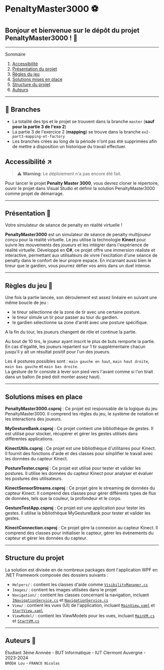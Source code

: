# PenaltyMaster3000 ⚽️

## Bonjour et bienvenue sur le dépôt du projet PenaltyMaster3000 ! 👋

*******

Sommaire 
 1. [Accessibilité](#acces)
 2. [Présentation du projet](#presentation)
 3. [Règles du jeu](#regles)
 3. [Solutions mises en place](#solutions)
 4. [Structure du projet](#structure)
 5. [Auteurs](#auteurs)

*******

<div id='acces'/>   

## :rotating_light: Branches
* La totalité des tps et le projet se trouvent dans la branche `master` (__sauf pour la partie 3 de l'exo 2__)
* La partie 3 de l'exercice 2 (__mapping__) se trouve dans la branche `ex2-part3-mapping-et-factory`
* Les branches crées au long de la période n'ont pas été supprimées afin de mettre a disposition un historique du travail effectuer.

## Accessibilité ↗

> :warning: **Warning**: Le déploiement n'a pas encore été fait. 

Pour lancer le projet **Penalty Master 3000**, vous devrez cloner le répertoire, ouvrir le projet dans Visual Studio et définir la solution PenaltyMaster3000 comme projet de démarrage.  

*******

<div id='presentation'/>

## **Présentation** 🎉

Votre simulateur de séance de penalty en réalité virtuelle !  
  
**PenaltyMaster3000** est un simulateur de séance de penalty multijoueur conçu pour la réalité virtuelle. Le jeu utilise la technologie **Kinect** pour suivre les mouvements des joueurs et les intégrer dans l'expérience de réalité virtuelle. Développé en **C#**, ce projet offre une immersion réaliste et interactive, permettant aux utilisateurs de vivre l'excitation d'une séance de penalty dans le confort de leur propre espace. En incarnant aussi bien le tireur que le gardien, vous pourrez défier vos amis dans un duel intense.  

*******

<div id='regles'/>  

## Règles du jeu 📖  

Une fois la partie lancée, son déroulement est assez linéaire en suivant une même boucle de jeu :   
- le tireur sélectionne de la zone de tir avec une certaine posture.  
- le tireur simule un tir pour passer au tour du gardien.
- le gardien sélectionne sa zone d'arrêt avec une posture spécifique.  

A la fin du tour, les joueurs changent de rôle et continue la partie.  

Au bout de 10 tirs, le joueur ayant inscrit le plus de buts remporte la partie. En cas d'égalité, les joueurs repartent sur 1 tir supplémentaire chacun jusqu'il y ait un résultat positif pour l'un des joueurs.  

Les 4 postures possibles sont : `main gauche en haut`, `main haut droite`, `main bas gauche` et `main bas droite`.  
La gesture de tir consiste à lever son pied vers l'avant comme si l'on tirait dans un ballon (le pied doit monter assez haut).  

*******

<div id='solutions'/>   

## Solutions mises en place 

**PenaltyMaster3000.csproj** : Ce projet est responsable de la logique du jeu PenaltyMaster3000. Il comprend les règles du jeu, le système de notation et les interactions des joueurs.

**MyGestureBank.csproj** : Ce projet contient une bibliothèque de gestes. Il est utilisé pour stocker, récupérer et gérer les gestes utilisés dans différentes applications.

**KinectUtils.csproj** : Ce projet est une bibliothèque d'utilitaires pour Kinect. Il fournit des fonctions d'aide et des classes pour simplifier le travail avec les données du capteur Kinect.

**PostureTester.csproj** : Ce projet est utilisé pour tester et valider les postures. Il utilise les données du capteur Kinect pour analyser et évaluer les postures des utilisateurs.

**KinectSensorStreams.csproj** : Ce projet gère le streaming de données du capteur Kinect. Il comprend des classes pour gérer différents types de flux de données, tels que la couleur, la profondeur et le corps.

**GestureTestApp.csproj** : Ce projet est une application pour tester les gestes. Il utilise la bibliothèque MyGestureBank pour tester et valider les gestes.

**KinectConnection.csproj** : Ce projet gère la connexion au capteur Kinect. Il comprend des classes pour initialiser le capteur, gérer les événements du capteur et gérer les données du capteur.

*******

<div id='structure'/>   

## Structure du projet 

La solution est divisée en de nombreux packages dont l'application WPF en .NET Framework composée des dossiers suivants :  
- `Helpers/` : contient les classes d'aide comme [`VisibilityManager.cs`](Helpers/VisibilityManager.cs)
- `Images/` : contient les images utilisées dans le projet
- `Navigation/` : contient les classes concernant la navigation, incluant [`INavigationService.cs`](Navigation/INavigationService.cs) et [`NavigationService.cs`](Navigation/NavigationService.cs)
- `View/` : contient les vues (UI) de l'application, incluant [`MainView.xaml`](View/MainView.xaml) et [`StartView.xaml`](View/StartView.xaml)
- `ViewModel/` : contient les ViewModels pour les vues, incluant [`MainVM.cs`](ViewModel/MainVM.cs) et [`StartVM.cs`](ViewModel/StartVM.cs)

*******

<div id='auteurs'/>

## **Auteurs** 👥

Étudiant 3ème Annnée - BUT Informatique - IUT Clermont Auvergne - 2023-2024   
`BRODA Lou` - `FRANCO Nicolas`
